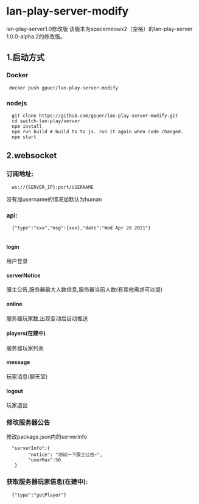 # lan-play-server-modify
lan-play-server1.0修改版
该版本为spacemeowx2（空格）的lan-play-server 1.0.0-alpha.2的修改版。
## 1.启动方式

### Docker
```
 docker push gpuer/lan-play-server-modify
```
### nodejs
```
  git clone https://github.com/gpuer/lan-play-server-modify.git
  cd switch-lan-play/server
  npm install
  npm run build # build ts to js. run it again when code changed.
  npm start
```
## 2.websocket
### 订阅地址:
``` 
  ws://{SERVER_IP}:port/USERNAME
```
没有加username的情况加默认为human
### api:
``` 
  {"type":"xxx","msg":{xxx},"date":"Wed Apr 28 2021"}
  
```
#### login
 用户登录
#### serverNotice
  服主公告,服务器最大人数信息,服务器当前人数(有其他需求可以提)
#### online
  服务器玩家数,出现变动后自动推送
#### players(在建中)
  服务器玩家列表
#### message
  玩家消息(聊天室)
#### logout
  玩家退出
### 修改服务器公告
修改package.json内的serverInfo
```
  "serverInfo":{
        "notice": "测试一下服主公告~",
        "userMax":50
   }
```
### 获取服务器玩家信息(在建中):
``` 
  {"type":"getPlayer"}
  
```
